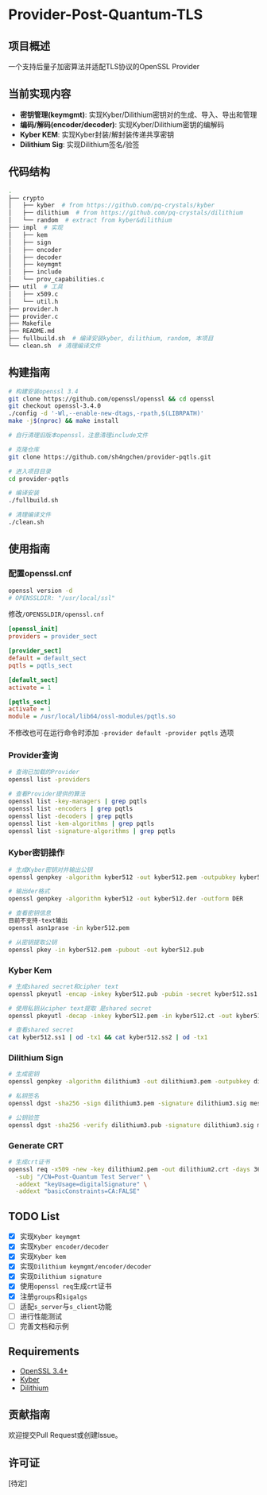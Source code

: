 # Provider-Post-Quantum-TLS

## 项目概述

一个支持后量子加密算法并适配TLS协议的OpenSSL Provider

## 当前实现内容

- **密钥管理(keymgmt)**: 实现Kyber/Dilithium密钥对的生成、导入、导出和管理
- **编码/解码(encoder/decoder)**: 实现Kyber/Dilithium密钥的编解码
- **Kyber KEM**: 实现Kyber封装/解封装传递共享密钥
- **Dilithium Sig**: 实现Dilithium签名/验签

## 代码结构

```bash
.
├── crypto
│   ├── kyber  # from https://github.com/pq-crystals/kyber
│   ├── dilithium  # from https://github.com/pq-crystals/dilithium
│   └── random  # extract from kyber&dilithium
├── impl  # 实现
│   ├── kem
│   ├── sign
│   ├── encoder
│   ├── decoder
│   ├── keymgmt
│   ├── include
│   └── prov_capabilities.c
├── util  # 工具
│   ├── x509.c
│   └── util.h
├── provider.h
├── provider.c
├── Makefile
├── README.md
├── fullbuild.sh  # 编译安装kyber, dilithium, random, 本项目
└── clean.sh  # 清理编译文件
```

## 构建指南

```bash
# 构建安装openssl 3.4
git clone https://github.com/openssl/openssl && cd openssl
git checkout openssl-3.4.0
./config -d '-Wl,--enable-new-dtags,-rpath,$(LIBRPATH)'
make -j$(nproc) && make install

# 自行清理旧版本openssl，注意清理include文件

# 克隆仓库
git clone https://github.com/sh4ngchen/provider-pqtls.git

# 进入项目目录
cd provider-pqtls

# 编译安装
./fullbuild.sh

# 清理编译文件
./clean.sh
```

## 使用指南

### 配置openssl.cnf

```bash
openssl version -d
# OPENSSLDIR: "/usr/local/ssl"
```

修改`/OPENSSLDIR/openssl.cnf`
```ini
[openssl_init]
providers = provider_sect

[provider_sect]
default = default_sect
pqtls = pqtls_sect

[default_sect]
activate = 1

[pqtls_sect]
activate = 1
module = /usr/local/lib64/ossl-modules/pqtls.so
```

不修改也可在运行命令时添加 `-provider default -provider pqtls` 选项

### Provider查询

```bash
# 查询已加载的Provider
openssl list -providers

# 查看Provider提供的算法
openssl list -key-managers | grep pqtls
openssl list -encoders | grep pqtls
openssl list -decoders | grep pqtls
openssl list -kem-algorithms | grep pqtls
openssl list -signature-algorithms | grep pqtls 
```

### Kyber密钥操作

```bash
# 生成Kyber密钥对并输出公钥
openssl genpkey -algorithm kyber512 -out kyber512.pem -outpubkey kyber512.pub

# 输出der格式
openssl genpkey -algorithm kyber512 -out kyber512.der -outform DER

# 查看密钥信息
目前不支持-text输出
openssl asn1prase -in kyber512.pem

# 从密钥提取公钥
openssl pkey -in kyber512.pem -pubout -out kyber512.pub
```

### Kyber Kem

```bash
# 生成shared secret和cipher text
openssl pkeyutl -encap -inkey kyber512.pub -pubin -secret kyber512.ss1 -out kyber512.ct

# 使用私钥从cipher text提取 是shared secret
openssl pkeyutl -decap -inkey kyber512.pem -in kyber512.ct -out kyber512.ss2

# 查看shared secret
cat kyber512.ss1 | od -tx1 && cat kyber512.ss2 | od -tx1
```

### Dilithium Sign

```bash
# 生成密钥
openssl genpkey -algorithm dilithium3 -out dilithium3.pem -outpubkey dilithium3.pub

# 私钥签名
openssl dgst -sha256 -sign dilithium3.pem -signature dilithium3.sig message.txt

# 公钥验签
openssl dgst -sha256 -verify dilithium3.pub -signature dilithium3.sig message.txt
```

### Generate CRT

```bash
# 生成crt证书
openssl req -x509 -new -key dilithium2.pem -out dilithium2.crt -days 365 \
  -subj "/CN=Post-Quantum Test Server" \
  -addext "keyUsage=digitalSignature" \
  -addext "basicConstraints=CA:FALSE"
```

## TODO List

- [x] 实现`Kyber keymgmt`
- [x] 实现`Kyber encoder/decoder`
- [x] 实现`Kyber kem`
- [x] 实现`Dilithium keymgmt/encoder/decoder`
- [x] 实现`Dilithium signature`
- [x] 使用`openssl req`生成`crt`证书
- [x] 注册`groups`和`sigalgs`
- [ ] 适配`s_server`与`s_client`功能
- [ ] 进行性能测试
- [ ] 完善文档和示例

## Requirements

- [OpenSSL 3.4+](https://github.com/openssl/openssl/tree/openssl-3.4.0)
- [Kyber](https://github.com/pq-crystals/kyber)
- [Dilithium](https://github.com/pq-crystals/dilithium)

## 贡献指南

欢迎提交Pull Request或创建Issue。

## 许可证

[待定]
